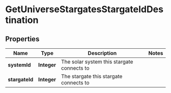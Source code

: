 
# GetUniverseStargatesStargateIdDestination

## Properties
Name | Type | Description | Notes
------------ | ------------- | ------------- | -------------
**systemId** | **Integer** | The solar system this stargate connects to | 
**stargateId** | **Integer** | The stargate this stargate connects to | 



